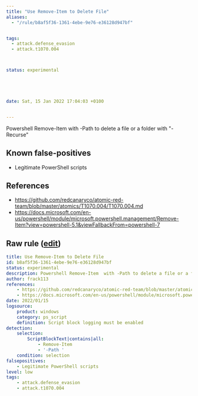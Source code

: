 ```yaml
---
title: "Use Remove-Item to Delete File"
aliases:
  - "/rule/b8af5f36-1361-4ebe-9e76-e36128d947bf"


tags:
  - attack.defense_evasion
  - attack.t1070.004



status: experimental





date: Sat, 15 Jan 2022 17:04:03 +0100


---
```


Powershell Remove-Item  with -Path to delete a file or a folder with "-Recurse"

<!--more-->


## Known false-positives

* Legitimate PowerShell scripts



## References

* https://github.com/redcanaryco/atomic-red-team/blob/master/atomics/T1070.004/T1070.004.md
* https://docs.microsoft.com/en-us/powershell/module/microsoft.powershell.management/Remove-Item?view=powershell-5.1&viewFallbackFrom=powershell-7


## Raw rule ([edit](https://github.com/SigmaHQ/sigma/edit/master/rules/windows/powershell/powershell_script/posh_ps_remove_item_path.yml))
```yaml
title: Use Remove-Item to Delete File
id: b8af5f36-1361-4ebe-9e76-e36128d947bf
status: experimental
description: Powershell Remove-Item  with -Path to delete a file or a folder with "-Recurse"
author: frack113
references:
    - https://github.com/redcanaryco/atomic-red-team/blob/master/atomics/T1070.004/T1070.004.md
    - https://docs.microsoft.com/en-us/powershell/module/microsoft.powershell.management/Remove-Item?view=powershell-5.1&viewFallbackFrom=powershell-7
date: 2022/01/15
logsource:
    product: windows
    category: ps_script
    definition: Script block logging must be enabled
detection:
    selection:
        ScriptBlockText|contains|all:
            - Remove-Item
            - '-Path '
    condition: selection
falsepositives:
    - Legitimate PowerShell scripts
level: low
tags:
    - attack.defense_evasion
    - attack.t1070.004

```
